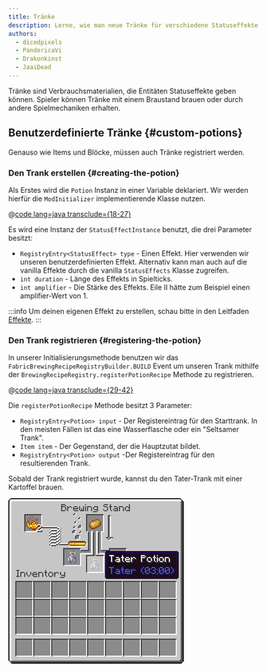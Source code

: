 ```yaml
---
title: Tränke
description: Lerne, wie man neue Tränke für verschiedene Statuseffekte hinzufügt.
authors:
  - dicedpixels
  - PandoricaVi
  - Drakonkinst
  - JaaiDead
---
```


Tränke sind Verbrauchsmaterialien, die Entitäten Statuseffekte geben können. Spieler können Tränke mit einem Braustand brauen oder durch andere Spielmechaniken erhalten.

## Benutzerdefinierte Tränke {#custom-potions}

Genauso wie Items und Blöcke, müssen auch Tränke registriert werden.

### Den Trank erstellen {#creating-the-potion}

Als Erstes wird die `Potion` Instanz in einer Variable deklariert. Wir werden hierfür die `ModInitializer` implementierende Klasse nutzen.

@[code lang=java transclude={18-27}](@/reference/1.21/src/main/java/com/example/docs/potion/FabricDocsReferencePotions.java)

Es wird eine Instanz der `StatusEffectInstance` benutzt, die drei Parameter besitzt:

- `RegistryEntry<StatusEffect> type` - Einen Effekt. Hier verwenden wir unseren benutzerdefinierten Effekt. Alternativ kann man auch auf die vanilla Effekte durch die vanilla `StatusEffects` Klasse zugreifen.
- `int duration` - Länge des Effekts in Spielticks.
- `int amplifier` - Die Stärke des Effekts. Eile II hätte zum Beispiel einen amplifier-Wert von 1.

:::info
Um deinen eigenen Effekt zu erstellen, schau bitte in den Leitfaden [Effekte](../entities/effects).
:::

### Den Trank registrieren {#registering-the-potion}

In unserer Initialisierungsmethode benutzen wir das `FabricBrewingRecipeRegistryBuilder.BUILD` Event um unseren Trank mithilfe der `BrewingRecipeRegistry.registerPotionRecipe` Methode zu registrieren.

@[code lang=java transclude={29-42}](@/reference/1.21/src/main/java/com/example/docs/potion/FabricDocsReferencePotions.java)

Die `registerPotionRecipe` Methode besitzt 3 Parameter:

- `RegistryEntry<Potion> input` - Der Registereintrag für den Starttrank. In den meisten Fällen ist das eine Wasserflasche oder ein "Seltsamer Trank".
- `Item item` - Der Gegenstand, der die Hauptzutat bildet.
- `RegistryEntry<Potion> output` -Der Registereintrag für den resultierenden Trank.

Sobald der Trank registriert wurde, kannst du den Tater-Trank mit einer Kartoffel brauen.

![Effekt im Inventar eines Spielers](/assets/develop/tater-potion.png)
